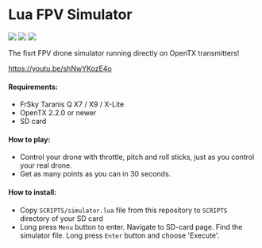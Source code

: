 # Lua FPV Simulator

![](https://raw.githubusercontent.com/alexeystn/lua-fpv-sim/master/images/scr1.png)
![](https://raw.githubusercontent.com/alexeystn/lua-fpv-sim/master/images/scr2.png)
![](https://raw.githubusercontent.com/alexeystn/lua-fpv-sim/master/images/scr3.png)

The fisrt FPV drone simulator running directly on OpenTX transmitters! 

https://youtu.be/shNwYKozE4o

#### Requirements:
* FrSky Taranis Q X7 / X9 / X-Lite 
* OpenTX 2.2.0 or newer
* SD card

#### How to play:
* Control your drone with throttle, pitch and roll sticks, just as you control your real drone.
* Get as many points as you can in 30 seconds.

#### How to install:
* Copy `SCRIPTS/simulator.lua` file from this repository to `SCRIPTS` directory of your SD card
* Long press `Menu` button to enter. Navigate to SD-card page. Find the simulator file. Long press `Enter` button and choose 'Execute'.
